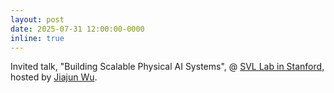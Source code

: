 ```yaml
---
layout: post
date: 2025-07-31 12:00:00-0000
inline: true
---
```


Invited talk, "Building Scalable Physical AI Systems", @ <a href="https://svl.stanford.edu/">SVL Lab in Stanford</a>, hosted by <a href="https://jiajunwu.com/">Jiajun Wu</a>.